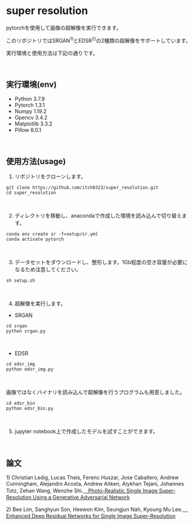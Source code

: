 # super resolution
pytorchを使用して画像の超解像を実行できます。

このリポジトリではSRGAN<sup>1)</sup>とEDSR<sup>2)</sup>の2種類の超解像をサポートしています。

実行環境と使用方法は下記の通りです。

<br>

## 実行環境(env)
- Python 3.7.9
- Pytorch 1.3.1
- Numpy 1.19.2
- Opencv 3.4.2
- Matplotlib 3.3.2
- Pillow 8.0.1

<br>

## 使用方法(usage)
1. リポジトリをクローンします。
```
git clone https://github.com/itch0323/super_resolution.git
cd super_resolution
```

<br>

2. ディレクトリを移動し、anacondaで作成した環境を読み込んで切り替えます。
```
conda env create sr -f=setup/sr.yml
conda activate pytorch
```

<br>

3. データセットをダウンロードし、整形します。1Gb程度の空き容量が必要になるため注意してください。
```
sh setup.sh
```

<br>

4. 超解像を実行します。
- SRGAN
```
cd srgan
python srgan.py
```
<br>

- EDSR
```
cd edsr_img
python edsr_img.py
```
<br>

画像ではなくバイナリを読み込んで超解像を行うプログラムも用意しました。
```
cd edsr_bin
python edsr_bin.py
```
<br>

5. jupyter notebook上で作成したモデルを試すことができます。

<br>

## 論文
<p>1) Christian Ledig, Lucas Theis, Ferenc Huszar, Jose Caballero, Andrew Cunningham, Alejandro Acosta, Andrew Aitken, Alykhan Tejani, Johannes Totz, Zehan Wang, Wenzhe Shi.<a href="https://arxiv.org/abs/1609.04802">　Photo-Realistic Single Image Super-Resolution Using a Generative Adversarial Network</a>

<p>2) Bee Lim, Sanghyun Son, Heewon Kim, Seungjun Nah, Kyoung Mu Lee.<a href="https://arxiv.org/abs/1707.02921">　Enhanced Deep Residual Networks for Single Image Super-Resolution</a>